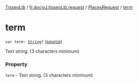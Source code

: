 [TisseoLib](../../index.md) / [fr.docjyJ.tisseoLib.request](../index.md) / [PlacesRequest](index.md) / [term](./term.md)

# term

`var term: `[`String`](https://kotlinlang.org/api/latest/jvm/stdlib/kotlin/-string/index.html)`?` [(source)](https://github.com/docjyJ/TisseoLib/tree/master/src/main/kotlin/fr/docjyJ/tisseoLib/request/PlacesRequest.kt#L36)

Text string. (3 characters minimum)

### Property

`term` - Text string. (3 characters minimum)